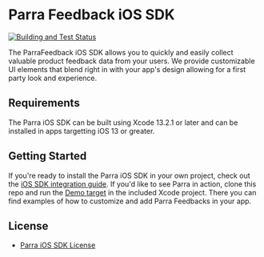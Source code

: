 # Parra Feedback iOS SDK

[![Building and Test Status](https://github.com/Parra-Inc/parra-ios-sdk/actions/workflows/ios.yml/badge.svg?branch=main)](https://github.com/Parra-Inc/parra-ios-sdk/actions/workflows/ios.yml)

The ParraFeedback iOS SDK allows you to quickly and easily collect valuable product feedback data from your users. We provide customizable UI elements that blend right in with your app's design allowing for a first party look and experience.

## Requirements

The Parra iOS SDK can be built using Xcode 13.2.1 or later and can be installed in apps targetting iOS 13 or greater.

## Getting Started

If you're ready to install the Parra iOS SDK in your own project, check out the [iOS SDK integration guide](https://docs.parra.io/guides/ios). If you'd like to see Parra in action, clone this repo and run the [Demo target](https://github.com/Parra-Inc/parra-ios-sdk/tree/main/Demo) in the included Xcode project. There you can find examples of how to customize and add Parra Feedbacks in your app.

## License

- [Parra iOS SDK License](https://github.com/Parra-Inc/parra-ios-sdk/blob/main/LICENSE.md)
